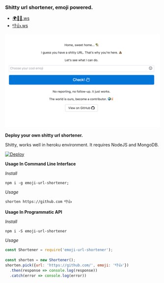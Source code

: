 ### Shitty url shortener, emoji powered.

* [🌍✌🏼.ws](http://🌍✌🏼.ws)
* [👎👍.ws](http://👎👍.ws/)
<!-- * [coool.ws](http://coool.ws/) -->

![url-shortener](public/readme.png)

**Deploy your own shitty url shortener.**

Shitty, works well in heroku environment.
It requires NodeJS and MongoDB.

[![Deploy](https://www.herokucdn.com/deploy/button.svg)](https://heroku.com/deploy?template=https://github.com/cagataycali/url-shortener)

**Usage In Command Line Interface**

*Install*

```
npm i -g emoji-url-shortener;
```

*Usage*

```
shorten https://github.com 👎👍
```

**Usage In Programmatic API**

*Install*

```
npm i -S emoji-url-shortener
```

*Usage*
```javascript
const Shortener = require('emoji-url-shortener');

const shorten = new Shortener();
shorten.pick({url: 'https://github.com/', emoji: '👎👍'})
  .then(response => console.log(response))
  .catch(error => console.log(error))
```
